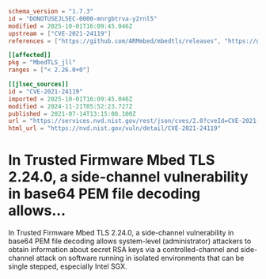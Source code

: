 ```toml
schema_version = "1.7.3"
id = "DONOTUSEJLSEC-0000-mnrgbtrva-y2rnl5"
modified = 2025-10-01T16:09:45.046Z
upstream = ["CVE-2021-24119"]
references = ["https://github.com/ARMmbed/mbedtls/releases", "https://github.com/UzL-ITS/util-lookup/blob/main/cve-vulnerability-publication.md", "https://lists.debian.org/debian-lts-announce/2021/11/msg00021.html", "https://lists.debian.org/debian-lts-announce/2022/12/msg00036.html", "https://lists.fedoraproject.org/archives/list/package-announce%40lists.fedoraproject.org/message/DRRVY7DMTX3ECFNZKDYTSFEG5AI2HBC6/", "https://lists.fedoraproject.org/archives/list/package-announce%40lists.fedoraproject.org/message/EYJW7HAW3TDV2YMDFYXP3HD6WRQRTLJW/", "https://github.com/ARMmbed/mbedtls/releases", "https://github.com/UzL-ITS/util-lookup/blob/main/cve-vulnerability-publication.md", "https://lists.debian.org/debian-lts-announce/2021/11/msg00021.html", "https://lists.debian.org/debian-lts-announce/2022/12/msg00036.html", "https://lists.fedoraproject.org/archives/list/package-announce%40lists.fedoraproject.org/message/DRRVY7DMTX3ECFNZKDYTSFEG5AI2HBC6/", "https://lists.fedoraproject.org/archives/list/package-announce%40lists.fedoraproject.org/message/EYJW7HAW3TDV2YMDFYXP3HD6WRQRTLJW/"]

[[affected]]
pkg = "MbedTLS_jll"
ranges = ["< 2.26.0+0"]

[[jlsec_sources]]
id = "CVE-2021-24119"
imported = 2025-10-01T16:09:45.046Z
modified = 2024-11-21T05:52:23.727Z
published = 2021-07-14T13:15:08.100Z
url = "https://services.nvd.nist.gov/rest/json/cves/2.0?cveId=CVE-2021-24119"
html_url = "https://nvd.nist.gov/vuln/detail/CVE-2021-24119"
```

# In Trusted Firmware Mbed TLS 2.24.0, a side-channel vulnerability in base64 PEM file decoding allows...

In Trusted Firmware Mbed TLS 2.24.0, a side-channel vulnerability in base64 PEM file decoding allows system-level (administrator) attackers to obtain information about secret RSA keys via a controlled-channel and side-channel attack on software running in isolated environments that can be single stepped, especially Intel SGX.

